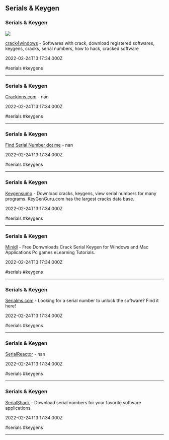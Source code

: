 ## Serials & Keygen

### Serials & Keygen

![](https://crack4windows.com/content/images/logo.png)

[crack4windows](https://crack4windows.com) - Softwares with crack, download registered softwares, keygens, cracks, serial numbers, how to hack, cracked software

2022-02-24T13:17:34.000Z

#serials #keygens

---

### Serials & Keygen

[Crackinns.com](https://crackinns.com) - nan

2022-02-24T13:17:34.000Z

#serials #keygens

---

### Serials & Keygen

[Find Serial Number dot me](https://www.findserialnumber.net) - nan

2022-02-24T13:17:34.000Z

#serials #keygens

---

### Serials & Keygen

[Keygensumo](https://keygensumo.com) - Download cracks, keygens, view serial numbers for many programs. KeyGenGuru.com has the largest cracks data base.

2022-02-24T13:17:34.000Z

#serials #keygens

---

### Serials & Keygen

[Minidl](https://minidl.org) - Free Donwnloads Crack Serial Keygen for Windows and Mac Applications Pc games eLearning Tutorials.

2022-02-24T13:17:34.000Z

#serials #keygens

---

### Serials & Keygen

[Serialms.com](https://serialms.com) - Looking for a serial number to unlock the software? Find it here!

2022-02-24T13:17:34.000Z

#serials #keygens

---

### Serials & Keygen

[SerialReactor](https://www.serialreactor.com) - nan

2022-02-24T13:17:34.000Z

#serials #keygens

---

### Serials & Keygen

[SerialShack](https://www.serialshack.com) - Download serial numbers for your favorite software applications.

2022-02-24T13:17:34.000Z

#serials #keygens

---
